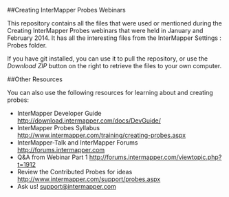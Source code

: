 ##Creating InterMapper Probes Webinars

This repository contains all the files that were used or mentioned during
the Creating InterMapper Probes webinars that were 
held in January and February 2014.
It has all the interesting files from the InterMapper Settings : Probes folder.

If you have git installed, you can use it to pull the repository, 
or use the _Download ZIP_ button on the right to retrieve 
the files to your own computer.

##Other Resources

You can also use the following resources for learning about and creating probes:

- InterMapper Developer Guide http://download.intermapper.com/docs/DevGuide/
- InterMapper Probes Syllabus http://www.intermapper.com/training/creating-probes.aspx
- InterMapper-Talk and InterMapper Forums http://forums.intermapper.com
- Q&A from Webinar Part 1 http://forums.intermapper.com/viewtopic.php?t=1912
- Review the Contributed Probes for ideas http://www.intermapper.com/support/probes.aspx
- Ask us! support@intermapper.com